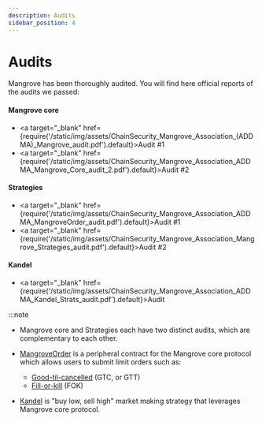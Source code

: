 ```yaml
---
description: Audits
sidebar_position: 4
---
```



# Audits

Mangrove has been thoroughly audited. You will find here official reports of the audits we passed:

#### Mangrove core

* <a target="\_blank" href={require('/static/img/assets/ChainSecurity_Mangrove_Association_(ADDMA)_Mangrove_audit.pdf').default}>Audit #1</a>
* <a target="\_blank" href={require('/static/img/assets/ChainSecurity_Mangrove_Association_ADDMA_Mangrove_Core_audit_2.pdf').default}>Audit #2</a>

#### Strategies

* <a target="\_blank" href={require('/static/img/assets/ChainSecurity_Mangrove_Association_ADDMA_MangroveOrder_audit.pdf').default}>Audit #1</a>
* <a target="\_blank" href={require('/static/img/assets/ChainSecurity_Mangrove_Association_Mangrove_Strategies_audit.pdf').default}>Audit #2</a>

#### Kandel

* <a target="\_blank" href={require('/static/img/assets/ChainSecurity_Mangrove_Association_ADDMA_Kandel_Strats_audit.pdf').default}>Audit</a>

:::note
* Mangrove core and Strategies each have two distinct audits, which are complementary to each other.
* [MangroveOrder](/docs/developers/strat-lib/technical-references/code/strats/src/strategies/MangroveOrder.md) is a peripheral contract for the Mangrove core protocol which allows users to submit limit orders such as:
    * [Good-til-cancelled](./web-app/trade/more-on-order-types.md#good-til-time-gtt) (GTC, or GTT)
    * [Fill-or-kill](./web-app/trade/more-on-order-types.md#fill-or-kill-fok) (FOK)

* [Kandel](./kandel/README.md) is "buy low, sell high" market making strategy that leverages Mangrove core protocol.